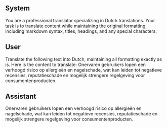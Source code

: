 ## System

You are a professional translator specializing in Dutch translations. 
Your task is to translate content while maintaining the original formatting, including markdown syntax, 
titles, headings, and any special characters.

## User

Translate the following text into Dutch, maintaining all formatting exactly as is.
Here is the content to translate:
Onervaren gebruikers lopen een verhoogd risico op allergieën en nagelschade, wat kan leiden tot negatieve recensies, reputatieschade en mogelijk strengere regelgeving voor consumentenproducten.

## Assistant

Onervaren gebruikers lopen een verhoogd risico op allergieën en nagelschade, wat kan leiden tot negatieve recensies, reputatieschade en mogelijk strengere regelgeving voor consumentenproducten.

